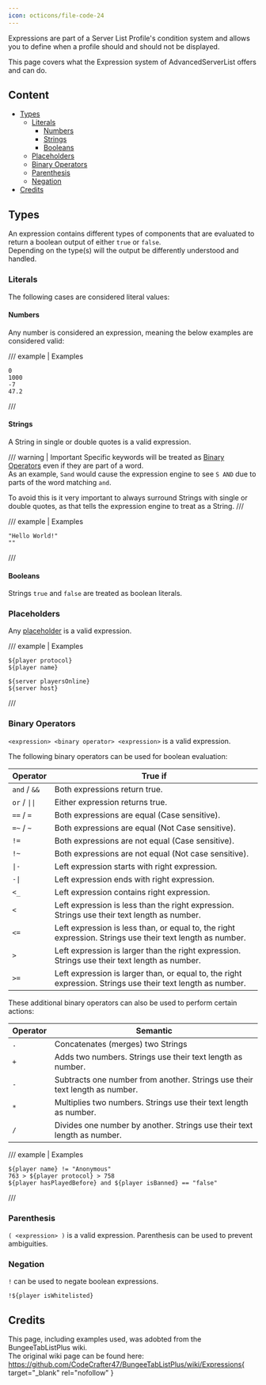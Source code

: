 ```yaml
---
icon: octicons/file-code-24
---
```


Expressions are part of a Server List Profile's condition system and allows you to define when a profile should and should not be displayed.

This page covers what the Expression system of AdvancedServerList offers and can do.

## Content

- [Types](#types)
    - [Literals](#literals)
        - [Numbers](#numbers)
        - [Strings](#strings)
        - [Booleans](#booleans)
    - [Placeholders](#placeholders)
    - [Binary Operators](#binary-operators)
    - [Parenthesis](#parenthesis)
    - [Negation](#negation)
- [Credits](#credits)

## Types

An expression contains different types of components that are evaluated to return a boolean output of either `true` or `false`.  
Depending on the type(s) will the output be differently understood and handled.

### Literals

The following cases are considered literal values:

#### Numbers

Any number is considered an expression, meaning the below examples are considered valid:

/// example | Examples
```
0
1000
-7
47.2
```
///

#### Strings

A String in single or double quotes is a valid expression.

/// warning | Important
Specific keywords will be treated as [Binary Operators](#binary-operators) even if they are part of a word.  
As an example, `Sand` would cause the expression engine to see `S AND` due to parts of the word matching `and`.

To avoid this is it very important to always surround Strings with single or double quotes, as that tells the expression engine to treat as a String.
///

/// example | Examples
```
"Hello World!"
""
```
///

#### Booleans

Strings `true` and `false` are treated as boolean literals.

### Placeholders

Any [placeholder](placeholders.md) is a valid expression.

/// example | Examples
```
${player protocol}
${player name}

${server playersOnline}
${server host}
```
///

### Binary Operators

`<expression> <binary operator> <expression>` is a valid expression.

The following binary operators can be used for boolean evaluation:

| Operator      | True if                                                                                                     |
|---------------|-------------------------------------------------------------------------------------------------------------|
| `and` / `&&`  | Both expressions return true.                                                                               |
| `or` / `\|\|` | Either expression returns true.                                                                             |
| `==` / `=`    | Both expressions are equal (Case sensitive).                                                                |
| `=~` / `~`    | Both expressions are equal (Not Case sensitive).                                                            |
| `!=`          | Both expressions are not equal (Case sensitive).                                                            |
| `!~`          | Both expressions are not equal (Not case sensitive).                                                        |
| `\|-`         | Left expression starts with right expression.                                                               |
| `-\|`         | Left expression ends with right expression.                                                                 |
| `<_`          | Left expression contains right expression.                                                                  |
| `<`           | Left expression is less than the right expression. Strings use their text length as number.                 |
| `<=`          | Left expression is less than, or equal to, the right expression. Strings use their text length as number.   |
| `>`           | Left expression is larger than the right expression. Strings use their text length as number.               |
| `>=`          | Left expression is larger than, or equal to, the right expression. Strings use their text length as number. |

These additional binary operators can also be used to perform certain actions:

| Operator | Semantic                                                                    |
|----------|-----------------------------------------------------------------------------|
| `.`      | Concatenates (merges) two Strings                                           |
| `+`      | Adds two numbers. Strings use their text length as number.                  |
| `-`      | Subtracts one number from another. Strings use their text length as number. |
| `*`      | Multiplies two numbers. Strings use their text length as number.            |
| `/`      | Divides one number by another. Strings use their text length as number.     |

/// example | Examples
```
${player name} != "Anonymous"
763 > ${player protocol} > 758
${player hasPlayedBefore} and ${player isBanned} == "false"
```
///

### Parenthesis

`( <expression> )` is a valid expression.
Parenthesis can be used to prevent ambiguities.

### Negation

`!` can be used to negate boolean expressions.

```
!${player isWhitelisted}
```

## Credits

This page, including examples used, was adobted from the BungeeTabListPlus wiki.  
The original wiki page can be found here: https://github.com/CodeCrafter47/BungeeTabListPlus/wiki/Expressions{ target="_blank" rel="nofollow" }